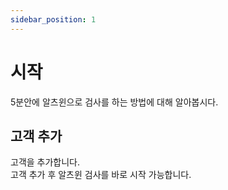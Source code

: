 ```yaml
---
sidebar_position: 1
---
```


# 시작

5분안에 알츠윈으로 검사를 하는 방법에 대해 알아봅시다.

## 고객 추가

고객을 추가합니다.  
고객 추가 후 알츠윈 검사를 바로 시작 가능합니다.
